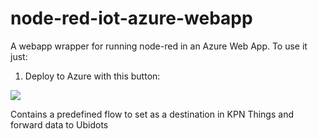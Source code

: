 # node-red-iot-azure-webapp

A webapp wrapper for running node-red in an Azure Web App.
To use it just:

1. Deploy to Azure with this button:

<a href="https://portal.azure.com/#create/Microsoft.Template/uri/https%3A%2F%2Fraw.githubusercontent.com%2Fmdvanes%2Fnode-red-iot-azure-webapp%2Fmaster%2Fwebapp.json" target="_blank"><img src="http://azuredeploy.net/deploybutton.png"/></a>

Contains a predefined flow to set as a destination in KPN Things and forward data to Ubidots

